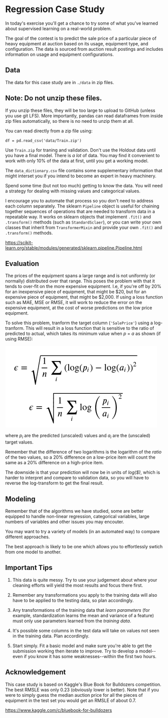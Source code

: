 # Regression Case Study


In today's exercise you'll get a chance to try some of what you've learned
about supervised learning on a real-world problem.

The goal of the contest is to predict the sale price of a particular piece of
heavy equipment at auction based on its usage, equipment type, and
configuration.  The data is sourced from auction result postings and includes
information on usage and equipment configurations.

## Data

The data for this case study are in `./data` in zip files.

## Note: Do not unzip these files.


If you unzip these files, they will be too large to upload to GitHub (unless you
use git LFS). More importantly, pandas can read dataframes from inside zip files
automatically, so there is no need to unzip them at all.

You can read directly from a zip file using:
```
df = pd.read_csv('data/Train.zip')
```

Use `Train.zip` for traning and validation. Don't use the Holdout data until you
have a final model.  There is *a lot* of data. You may find it convenient to work with only 10% of the data at first, until you get a working model.

The `data_dictionary.csv` file contains some supplementary information that might interset you if you intend to become an expert in heavy machinery.

Spend some time (but not too much) getting to know the data. You will need a 
strategy for dealing with missing values and categorical values. 

I encourage  you to automate that process so you don't need to address each 
column separately. The sklearn `Pipeline` object is useful for chaining together
sequences of operations that are needed to transform data in a repeatable way.
It works on sklearn objects that implement `.fit()` and `.transform()` methods (such as `StandardSclaer`),
or you can write your own classes that inherit from `TransformerMixin` and 
provide your own `.fit()` and `.transform()` methods.

https://scikit-learn.org/stable/modules/generated/sklearn.pipeline.Pipeline.html

## Evaluation

The prices of the equipment spans a large range and is not uniformly (or
normally) distributed over that range. This poses the problem with that 
it tends to over-fit on the more expensive equipment. I.e, if you're off 
by 20% for an inexpensive piece of equipment, that might be $20, but for an expensive piece of equipment, that might be $2,000. If using a loss function such as MAE, MSE or RMSE, it will work to reduce the error on the expensive equipment, at the cost of worse predictions on the low price equipment.

To solve this problem, tranform the target column (`'SalePrice'`)  using a log-tranform. This will result in a loss function that is sensitive to the ratio of predicted to actual, which takes its minimum value when *p* = *a* as shown (if using RMSE):

![Root Mean Squared Logarithmic Error](images/rmsle.png)

where *p<sub>i</sub>* are the predicted (unscaled) values and *a<sub>i</sub>* are the (unscaled) target values.

Remember that the difference of two logarithms is the logarithm of the 
*ratio* of the two values, so a 20% difference on a low-price item will 
count the same as a 20% difference on a high-price item.

The downside is that your prediction will now be in units of *log($)*, which
is harder to interpret and compare to validation data, so you will have to
reverse the log-transform to get the final result.


## Modeling

Remember that of the algorithms we have studied, some are better equipped 
to handle non-linear regression, categorical variables, large numbers of variables and other issues you may encouter. 

You may want to try a variety of models (in an automated way) to compare 
different approaches.

The best approach is likely to be one which allows you to effortlessly 
swtich from one model to another.



## Important Tips


1. This data is quite messy. Try to use your judgement about where your
cleaning efforts will yield the most results and focus there first.

1. Remember any transformations you apply to the training data will also have
to be applied to the testing data, so plan accordingly.

1. Any transformations of the training data that *learn parameters* (for
example, standardization learns the mean and variance of a feature) must only
use parameters learned from the *training data*.

1. It's possible some columns in the test data will take on values not seen in the training data. Plan accordingly.

1. Start simply. Fit a basic model and make sure you're able to get the
submission working then iterate to improve. Try to develop a model--even if you know it has some weaknesses--within the first two hours.

## Acknowledgement


This case study is based on Kaggle's Blue Book for Bulldozers competition. The best RMSLE was only 0.23 (obviously lower is better). Note that if you were to simply guess the median auction price for all the pieces of equipment in the test set you would get an RMSLE of about 0.7.

https://www.kaggle.com/c/bluebook-for-bulldozers